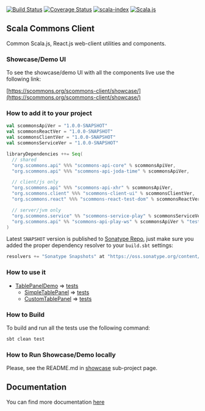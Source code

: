 
[![Build Status](https://travis-ci.com/scommons/scommons-client.svg?branch=master)](https://travis-ci.com/scommons/scommons-client)
[![Coverage Status](https://coveralls.io/repos/github/scommons/scommons-client/badge.svg?branch=master)](https://coveralls.io/github/scommons/scommons-client?branch=master)
[![scala-index](https://index.scala-lang.org/scommons/scommons-client/scommons-client-ui/latest.svg)](https://index.scala-lang.org/scommons/scommons-client/scommons-client-ui)
[![Scala.js](https://www.scala-js.org/assets/badges/scalajs-1.1.0.svg)](https://www.scala-js.org)

## Scala Commons Client
Common Scala.js, React.js web-client utilities and components.


### Showcase/Demo UI

To see the showcase/demo UI with all the components live use the following link:

[https://scommons.org/scommons-client/showcase/](https://scommons.org/scommons-client/showcase/)

### How to add it to your project

```scala
val scommonsApiVer = "1.0.0-SNAPSHOT"
val scommonsReactVer = "1.0.0-SNAPSHOT"
val scommonsClientVer = "1.0.0-SNAPSHOT"
val scommonsServiceVer = "1.0.0-SNAPSHOT"

libraryDependencies ++= Seq(
  // shared
  "org.scommons.api" %%% "scommons-api-core" % scommonsApiVer,
  "org.scommons.api" %%% "scommons-api-joda-time" % scommonsApiVer,

  // client/js only
  "org.scommons.api" %%% "scommons-api-xhr" % scommonsApiVer,
  "org.scommons.client" %%% "scommons-client-ui" % scommonsClientVer,
  "org.scommons.react" %%% "scommons-react-test-dom" % scommonsReactVer % "test",

  // server/jvm only
  "org.scommons.service" %% "scommons-service-play" % scommonsServiceVer,
  "org.scommons.api" %% "scommons-api-play-ws" % scommonsApiVer % "test"
)
```

Latest `SNAPSHOT` version is published to [Sonatype Repo](https://oss.sonatype.org/content/repositories/snapshots/org/scommons/), just make sure you added
the proper dependency resolver to your `build.sbt` settings:
```scala
resolvers += "Sonatype Snapshots" at "https://oss.sonatype.org/content/repositories/snapshots/"
```

### How to use it

* [TablePanelDemo](showcase/src/main/scala/scommons/client/showcase/table/TablePanelDemo.scala) => [tests](showcase/src/test/scala/scommons/client/showcase/table/TablePanelDemoSpec.scala)
  * [SimpleTablePanel](showcase/src/main/scala/scommons/client/showcase/table/SimpleTablePanel.scala) => [tests](showcase/src/test/scala/scommons/client/showcase/table/SimpleTablePanelSpec.scala)
  * [CustomTablePanel](showcase/src/main/scala/scommons/client/showcase/table/CustomTablePanel.scala) => [tests](showcase/src/test/scala/scommons/client/showcase/table/CustomTablePanelSpec.scala)

### How to Build

To build and run all the tests use the following command:
```bash
sbt clean test
```

### How to Run Showcase/Demo locally

Please, see the README.md in [showcase](https://github.com/scommons/scommons-client/tree/master/showcase) sub-project page.


## Documentation

You can find more documentation [here](https://scommons.org/scommons-client)
